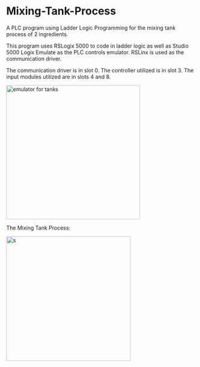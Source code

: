 # Mixing-Tank-Process
A PLC program using Ladder Logic Programming for the mixing tank process of 2 ingredients. 

This program uses RSLogix 5000 to code in ladder logic as well as Studio 5000 Logix Emulate as the PLC controls emulator. RSLinx is used as the communication driver. 

The communication driver is in slot 0. The controller utilized is in slot 3. The input modules utilized are in slots 4 and 8. 

<img width="356" alt="emulator for tanks" src="https://user-images.githubusercontent.com/62251927/233866407-0b67f80d-1592-402c-b272-10ac3c989207.PNG">

The Mixing Tank Process: 

<img width="331" alt="s" src="https://user-images.githubusercontent.com/62251927/233866533-0a7221b3-ecf6-44d5-a6e4-484cde830bcb.PNG">
